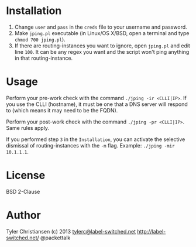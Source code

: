 # Installation #
1.  Change `user` and `pass` in the `creds` file to your username and password.
2.  Make `jping.pl` executable (in Linux/OS X/BSD, open a terminal and type `chmod 700 jping.pl`).
3.  If there are routing-instances you want to ignore, open `jping.pl` and edit line `100`.  It can be any regex you want and the script won't ping anything in that routing-instance.

# Usage #
Perform your pre-work check with the command `./jping -ir <CLLI|IP>`.  If you use the CLLI (hostname), it must be one that a DNS server will respond to (which means it may need to be the FQDN).

Perform your post-work check with the command `./jping -pr <CLLI|IP>`.  Same rules apply.

If you performed step `3` in the `Installation`, you can activate the selective dismissal of routing-instances with the `-m` flag.  Example: `./jping -mir 10.1.1.1`.

# License #

BSD 2-Clause

# Author #
Tyler Christiansen
(c) 2013
tylerc@label-switched.net
http://label-switched.net/
@packettalk
